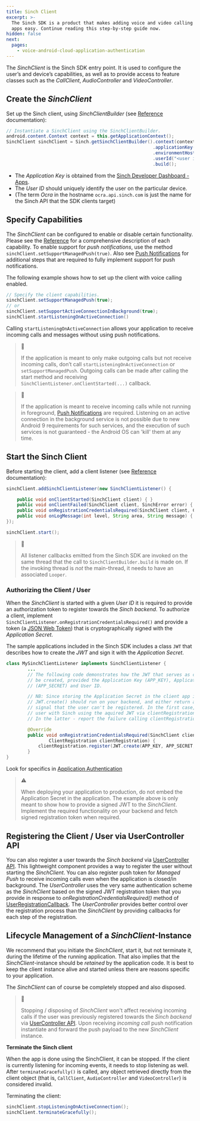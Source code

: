 ```yaml
---
title: Sinch Client
excerpt: >-
  The Sinch SDK is a product that makes adding voice and video calling to mobile
  apps easy. Continue reading this step-by-step guide now.
hidden: false
next:
  pages:
    - voice-android-cloud-application-authentication
---
```


The _SinchClient_ is the Sinch SDK entry point. It is used to configure the user’s and device’s capabilities, as well as to provide access to feature classes such as the _CallClient_, _AudioController_ and _VideoController_.

## Create the _SinchClient_

Set up the Sinch client, using _SinchClientBuilder_ (see [Reference](https://sinch.github.io/docs/voice/voice-for-android-cloud/reference/com/sinch/android/rtc/SinchClientBuilder.html) documentation):

```java
// Instantiate a SinchClient using the SinchClientBuilder.
android.content.Context context = this.getApplicationContext();
SinchClient sinchClient = Sinch.getSinchClientBuilder().context(context)
                                                       .applicationKey("<application key>")
                                                       .environmentHost("ocra.api.sinch.com")
                                                       .userId("<user id>")
                                                       .build();
```

* The _Application Key_ is obtained from the [Sinch Developer Dashboard - Apps](https://portal.sinch.com/#/apps). 
* The _User ID_ should uniquely identify the user on the particular device.
* (The term _Ocra_ in the hostname `ocra.api.sinch.com` is just the name for the Sinch API that the SDK clients target)

## Specify Capabilities

The _SinchClient_ can be configured to enable or disable certain functionality. Please see the [Reference](reference\index.html?com\sinch\android\rtc\SinchClient.html) for a comprehensive description of each capability. To enable support for _push notifications_, use the method `sinchClient.setSupportManagedPush(true)`. Also see [Push Notifications](doc:voice-android-cloud-push-notifications) for additional steps that are required to fully implement support for push notifications.

The following example shows how to set up the client with voice calling enabled.

```java
// Specify the client capabilities.
sinchClient.setSupportManagedPush(true);
// or
sinchClient.setSupportActiveConnectionInBackground(true);
sinchClient.startListeningOnActiveConnection()
```

Calling `startListeningOnActiveConnection` allows your application to receive incoming calls and messages without using push notifications.

> 📘
>
> If the application is meant to only make outgoing calls but not receive incoming calls, don’t call `startListeningOnActiveConnection` or `setSupportManagedPush`. Outgoing calls can be made after calling the start method and receiving `SinchClientListener.onClientStarted(...)` callback.

> 📘
>
> If the application is meant to receive incoming calls while not running in foreground, [Push Notifications](doc:voice-android-cloud-push-notifications) are required. Listening on an active connection in the background service is not possible due to new Android 9 requirements for such services, and the execution of such services is not guaranteed - the Android OS can 'kill' them at any time.

## Start the Sinch Client

Before starting the client, add a client listener (see [Reference](reference\com\sinch\android\rtc\SinchClientListener.html) documentation):

```java
sinchClient.addSinchClientListener(new SinchClientListener() {

    public void onClientStarted(SinchClient client) { }
    public void onClientFailed(SinchClient client, SinchError error) { }
    public void onRegistrationCredentialsRequired(SinchClient client, ClientRegistration registrationCallback) { }
    public void onLogMessage(int level, String area, String message) { }
});

sinchClient.start();
```

> 📘
>
> All listener callbacks emitted from the Sinch SDK are invoked on the same thread that the call to `SinchClientBuilder.build` is made on. If the invoking thread is _not_ the main-thread, it needs to have an associated `Looper`.

### Authorizing the Client / User

When the _SinchClient_ is started with a given _User ID_ it is required to provide an authorization token to register towards the _Sinch backend_. To authorize a client, implement `SinchClientListener.onRegistrationCredentialsRequired()` and provide a token (a [JSON Web Token](https://jwt.io/)) that is cryptographically signed with the _Application Secret_. 

The sample applications included in the Sinch SDK includes a class `JWT` that describes how to create the _JWT_ and sign it with the _Application Secret_.

```java
class MySinchClientListener implements SinchClientListener {
        ...
        // The following code demonstrates how the JWT that serves as credential should
        // be created, provided the Application Key (APP_KEY), Application Secret
        // (APP_SECRET) and User ID.

        // NB: Since storing the Application Secret in the client app is not safe,
        // JWT.create() should run on your backend, and either return a valid JWT or
        // signal that the user can't be registered. In the first case, register the
        // user with Sinch using the aquired JWT via clientRegistration.register(...).
        // In the latter - report the failure calling clientRegistration.registerFailed()

        @Override
        public void onRegistrationCredentialsRequired(SinchClient client,
                ClientRegistration clientRegistration) {
            clientRegistration.register(JWT.create(APP_KEY, APP_SECRET, client.getLocalUserId()));
        }
}
```

Look for specifics in [Application Authentication](doc:voice-android-cloud-application-authentication)

> ⚠
>
> When deploying your application to production, do not embed the Application Secret in the application. The example above is only meant to show how to provide a signed JWT to the _SinchClient_. Implement the required functionality on your backend and fetch signed registration token when required.

## Registering the Client / User via UserController API

You can also register a user towards the _Sinch backend_ via [UserController API](doc:voice-android-cloud-user-controller). This lightweight component provides a way to register the user without starting the _SinchClient_. You can also register push token for _Managed Push_ to receive incoming calls even when the application is closed/in background. The _UserController_ uses the very same authentication scheme as the _SinchClient_ based on the signed JWT registration token that you provide in response to _onRegistrationCredentialsRequired()_ method of [UserRegistrationCallback](reference\com\sinch\android\rtc\UserRegistrationCallback.html). The _UserController_ provides better control over the registration process than the _SinchClient_ by providing callbacks for each step of the registration.

## Lifecycle Management of a _SinchClient_-Instance

We recommend that you initiate the _SinchClient_, start it, but not terminate it, during the lifetime of the running application. That also implies that the _SinchClient_-instance should be _retained_ by the application code. It is best to keep the client instance alive and started unless there are reasons specific to your application. 

The _SinchClient_ can of course be completely stopped and also disposed. 

> 📘
>
> Stopping / disposing of _SinchClient_ won't affect receiving incoming calls if the user was previously registered towards the _Sinch backend_ via [UserController API](doc:voice-android-cloud-user-controller). Upon receiving _incoming call_ push notification instantiate and forward the push payload to the new _SinchClient_ instance. 

**Terminate the Sinch client**

When the app is done using the SinchClient, it can be stopped. If the client is currently listening for incoming events, it needs to stop listening as well. After `terminateGracefully()` is called, any object retrieved directly from the client object (that is, `CallClient`, `AudioController` and `VideoController`) is considered invalid.

Terminating the client:

```java
sinchClient.stopListeningOnActiveConnection();
sinchClient.terminateGracefully();
```
